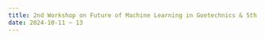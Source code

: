 ```yaml
---
title: 2nd Workshop on Future of Machine Learning in Goetechnics & 5th Machine Learning in Geotechnics Dialogue in Chengdu, China
date: 2024-10-11 ~ 13
---
```

